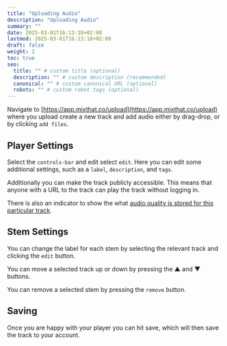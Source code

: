 ```yaml
---
title: "Uploading Audio"
description: "Uploading Audio"
summary: ""
date: 2025-03-01T16:13:18+02:00
lastmod: 2025-03-01T16:13:18+02:00
draft: false
weight: 2
toc: true
seo:
  title: "" # custom title (optional)
  description: "" # custom description (recommended)
  canonical: "" # custom canonical URL (optional)
  robots: "" # custom robot tags (optional)
---
```


Navigate to [https://app.mixthat.co/upload](https://app.mixthat.co/upload) where you upload create a new track and add audio either by drag-drop, or by clicking `add files`.

## Player Settings

Select the `controls-bar` and edit select `edit`. Here you can edit some additional settings, such as a `label`, `description`, and `tags`.

Additionally you can make the track publicly accessible. This means that anyone with a URL to the track can play the track without logging in.

There is also an indicator to show the what [audio quality is stored for this particular track](/docs/reference/audio-quality/).

## Stem Settings

You can change the label for each stem by selecting the relevant track and clicking the `edit` button.

You can move a selected track up or down by pressing the &#9650; and &#9660; buttons.

You can remove a selected stem by pressing the `remove` button.

## Saving

Once you are happy with your player you can hit save, which will then save the track to your account.
